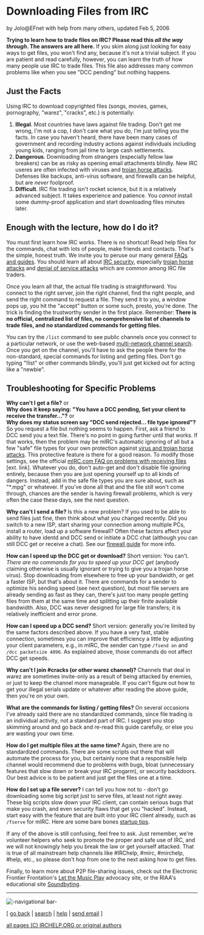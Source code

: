 # Downloading Files from IRC

by Jolo@EFnet with help from many others, updated Feb 5, 2006

**Trying to learn how to trade files on IRC? Please read this _all the way through_. The answers are all here.** If you skim along just looking for easy ways to get files, you won't find any, because it's not a trivial subject. If you are patient and read carefully, however, you can learn the truth of how many people use IRC to trade files. This file also addresses many common problems like when you see "DCC pending" but nothing happens.

## Just the Facts

Using IRC to download copyrighted files (songs, movies, games, pornography,
"warez", "cracks", etc.) is potentially:

  1. **Illegal**. Most countries have laws against file trading. Don't get me wrong, I'm not a cop, I don't care what you do, I'm just telling you the facts. In case you haven't heard, there have been many cases of government and recording industry actions against individuals including young kids, ranging from jail time to large cash settlements. 
  2. **Dangerous**. Downloading from strangers (especially fellow law breakers) can be as risky as opening email attachments blindly. New IRC useres are often infected with viruses and [trojan horse attacks](../security/trojan.html). Defenses like backups, anti-virus software, and firewalls can be helpful, but are _never_ foolproof. 
  3. **Difficult**. IRC file trading isn't rocket science, but it is a relatively advanced subject. It takes experience and patience. You _cannot_ install some dummy-proof application and start downloading files minutes later. 

## Enough with the lecture, how do I do it?

You must first learn how IRC works. There is no shortcut! Read help files for
the commands, chat with lots of people, make friends and contacts. That's the
simple, honest truth. We invite you to peruse our many general [FAQs and
guides](../faq.html). You should learn all about [IRC security](../security/),
especially [trojan horse attacks](../security/trojan.html) and [denial of
service attacks](../nuke/) which are common among IRC file traders.

Once you learn all that, the actual file trading is straightforward. You
connect to the right server, join the right channel, find the right people,
and send the right command to request a file. They send it to you, a window
pops up, you hit the "accept" button or some such, presto, you're done. The
trick is finding the trustworthy sender in the first place. Remember: **There
is no official, centralized list of files, no comprehensive list of channels
to trade files, and no standardized commands for getting files.**

You can try the `/list` command to see public channels once you connect to a
particular network, or use the web-based [multi-network channel
search](../chanlist/). Once you get on the channel, you'll have to ask the
people there for the non-standard, special commands for listing and getting
files. Don't go typing "!list" or other commands blindly, you'll just get
kicked out for acting like a "newbie".

## Troubleshooting for Specific Problems

**Why can't I get a file?** or  
**Why does it keep saying: "You have a DCC pending, Set your client to receive the transfer..."?** or  
**Why does my status screen say "DCC send rejected... file type ignored"?**  
So you request a file but nothing seems to happen. First, ask a friend to DCC
send you a text file. There's no point in going further until that works. If
that works, then the problem may be mIRC's automatic ignoring of all but a few
"safe" file types for your own protection against [virus and trojan horse
attacks](trojan.html). This protective feature is there for a good reason. To
modify those settings, see the official [mIRC.com FAQ on problems with
receiving files](http://www.mirc.co.uk/help/getproblems.html) [ext. link].
Whatever you do, don't auto-get and don't disable file ignoring entirely,
because then you are just opening yourself up to all kinds of dangers.
Instead, add in the safe file types you are sure about, such as "*.mpg" or
whatever. If you've done all that and the file still won't come through,
chances are the sender is having firewall problems, which is very often the
case these days, see the next question.

**Why can't I send a file?** Is this a new problem? If you used to be able to send files just fine, then think about what you changed recently. Did you switch to a new ISP, start sharing your connection among multiple PCs, install a router, load up a software firewall? Often these factors affect your ability to have identd and DCC send or initiate a DCC chat (although you can still DCC get or receive a chat). See our [firewall guide](fwfaq.html) for more info. 

**How can I speed up the DCC get or download?** Short version: You can't. _There are no commands for you to speed up your DCC get_ (anybody claiming otherwise is usually ignorant or trying to give you a trojan horse virus). Stop downloading from elsewhere to free up your bandwidth, or get a faster ISP, but that's about it. There are commands for a sender to optimize his sending speed (see next question), but most file servers are already sending as fast as they can, there's just too many people getting files from them at the same time and splitting up their finite available bandwidth. Also, DCC was never designed for large file transfers; it is relatively inefficient and error prone. 

**How can I speed up a DCC send?** Short version: generally you're limited by the same factors described above. If you have a very fast, stable connection, sometimes you can improve that efficiency a little by adjusting your client parameters, e.g., in mIRC, the sender can type `/fsend on` and `/dcc packetsize 4096`. As explained above, those commands do not affect DCC get speeds. 

**Why can't I join #cracks (or other warez channel)?** Channels that deal in warez are sometimes invite-only as a result of being attacked by enemies, or just to keep the channel more manageable. If you can't figure out how to get your illegal serials update or whatever after reading the above guide, then you're on your own. 

**What are the commands for listing / getting files?** On several occasions I've already said there are no standardized commands, since file trading is an individual activity, not a standard part of IRC. I suggest you stop skimming around and go back and re-read this guide carefully, or else you are wasting your own time. 

**How do I get multiple files at the same time?** Again, there are no standardized commands. There are some scripts out there that will automate the process for you, but certainly none that a responsible help channel would recommend due to problems with bugs, bloat (unnecessary features that slow down or break your IRC progarm), or security backdoors. Our best advice is to be patient and just get the files one at a time. 

**How do I set up a file server?** I can tell you how not to - don't go downloading some big script just to serve files, at least not right away. These big scripts slow down your IRC client, can contain serious bugs that make you crash, and even security flaws that get you "hacked". Instead, start easy with the feature that are built into your IRC client already, such as `/fserve` for mIRC. Here are some bare bones [startup tips](../irchelpfaq.html#22). 

If any of the above is still confusing, feel free to ask. Just remember, we're
volunteer helpers who seek to promote the proper and safe use of IRC, and we
will not knowingly help you break the law or get yourself attacked. That is
true of all mainstream help channels like #IRChelp, #mirc, #mirchelp, #help,
etc., so please don't hop from one to the next asking how to get files.

Finally, to learn more about P2P file-sharing issues, check out the Electronic
Frontier Frontation's [Let the Music Play](http://www.eff.org/share/) advocacy
site, or the RIAA's educational site
[Soundbyting](http://www.its.caltech.edu/its/help/policies/riaa/).

* * *

![-navigational bar-](/irchelp/Pix/ihnavbar.gif)

[ [go back](/irchelp/) | [search](/irchelp/search_engine.cgi) |
[help](/irchelp/help.html) | [send email](/irchelp/mail.cgi) ]

[all pages (C) IRCHELP.ORG or original authors](/irchelp/credit.html)

